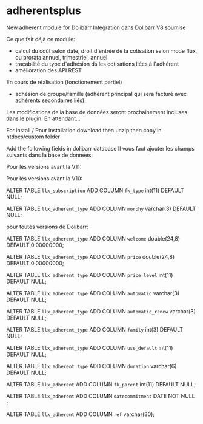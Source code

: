 # adherentsplus
New adherent module for Dolibarr
Integration dans Dolibarr V8 soumise

Ce que fait déjà ce module:
- calcul du coût selon date, droit d'entrée de la cotisation selon mode flux, ou prorata annuel, trimestriel, annuel
- traçabilité du type d'adhésion ds les cotisations liées à l'adhérent
- amélioration des API REST

En cours de réalisation (fonctionement partiel)
- adhésion de groupe/famille (adhérent principal qui sera facturé avec adhérents secondaires liés), 

Les modifications de la base de données seront prochainement incluses dans le plugin. En attendant...

For install / Pour installation
download then unzip then copy in htdocs/custom folder

Add the following fields in dolibarr database
Il vous faut ajouter les champs suivants dans la base de données:

Pour les versions avant la V11:


Pour les versions avant la V10:

 ALTER TABLE `llx_subscription` ADD COLUMN `fk_type` int(11) DEFAULT NULL;
 
 ALTER TABLE `llx_adherent_type` ADD COLUMN `morphy` varchar(3) DEFAULT NULL;

pour toutes versions de Dolibarr:

 ALTER TABLE `llx_adherent_type` ADD COLUMN `welcome` double(24,8) DEFAULT 0.00000000;
 
 ALTER TABLE `llx_adherent_type` ADD COLUMN `price` double(24,8) DEFAULT 0.00000000;
 
 ALTER TABLE `llx_adherent_type` ADD COLUMN `price_level` int(11) DEFAULT NULL;
 
 ALTER TABLE `llx_adherent_type` ADD COLUMN `automatic` varchar(3) DEFAULT NULL;
 
 ALTER TABLE `llx_adherent_type` ADD COLUMN `automatic_renew` varchar(3)   DEFAULT NULL;
 
 ALTER TABLE `llx_adherent_type` ADD COLUMN `family` int(3)   DEFAULT NULL;
 
 ALTER TABLE `llx_adherent_type` ADD COLUMN `use_default` int(11) DEFAULT NULL;
 
 ALTER TABLE `llx_adherent_type` ADD COLUMN `duration` varchar(6) DEFAULT NULL;
 
 ALTER TABLE `llx_adherent` ADD COLUMN `fk_parent` int(11) DEFAULT NULL;

 ALTER TABLE `llx_adherent` ADD COLUMN `datecommitment` DATE NOT NULL ;

 ALTER TABLE `llx_adherent` ADD COLUMN `ref` varchar(30);
